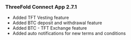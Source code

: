 ### ThreeFold Connect App 2.7.1
- Added TFT Vesting feature
- Added BTC deposit and withdrawal feature
- Added BTC - TFT Exchange feature
- Added auto notifications for new terms and conditions
